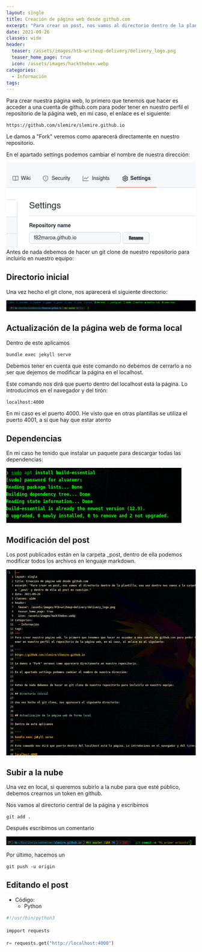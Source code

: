 ```yaml
---
layout: single
title: Creación de página web desde github.com
excerpt: "Para crear un post, nos vamos al directorio dentro de la plantilla, una vez dentro nos vamos a la carpeta '_post' y dentro de ella al post en cuestión."
date: 2021-09-26
classes: wide
header:
  teaser: /assets/images/htb-writeup-delivery/delivery_logo.png
  teaser_home_page: true
  icon: /assets/images/hackthebox.webp
categories:
  - Información
tags:  
---
```

Para crear nuestra página web, lo primero que tenemos que hacer es acceder a una cuenta de github.com para poder tener en nuestro perfil el repositorio de la página web, en mi caso, el enlace es el siguiente:

````
https://github.com/slemire/slemire.github.io
````
Le damos a "Fork" veremos como aparecerá directamente en nuestro repositorio.

En el apartado settings podemos cambiar el nombre de nuestra dirección:

![](/assets/images/configuracion/nombre.png)
Antes de nada debemos de hacer un git clone de nuestro repositorio para incluirlo en nuestro equipo:

## Directorio inicial

Una vez hecho el git clone, nos aparecerá el siguiente directorio:

![](/assets/images/configuracion/directorio.png)
## Actualización de la página web de forma local

Dentro de este aplicamos

````
bundle exec jekyll serve
````
Debemos tener en cuenta que este comando no debemos de cerrarlo a no ser que dejemos de modificar la página en el localhost.

Este comando nos dirá que puerto dentro del localhost está la página. Lo introducimos en el navegador y del tirón:
````
localhost:4000
````
En mi caso es el puerto 4000. He visto que en otras plantillas se utiliza el puerto 4001, a sí que hay que estar atento
## Dependencias
En mi caso he tenido que instalar un paquete para descargar todas las dependencias:

![](/assets/images/configuracion/dependencias.png)
## Modificación del post

Los post publicados están en la carpeta _post, dentro de ella podemos modificar todos los archivos en lenguaje markdown.


![](/assets/images/configuracion/post.png)
## Subir a la nube

Una vez en local, si queremos subirlo a la nube para que esté público, debemos crearnos un token en github.

Nos vamos al directorio central de la página y escribimos 
````
git add .
````

Después escribimos un comentario 

![](/assets/images/configuracion/commit.png)

Por último, hacemos un 
````
git push -u origin
````


## Editando el post

* Código:
	* Python
```python
#!/usr/bin/python3

impport requests

r= requests.get("http://localhost:4000")
```



